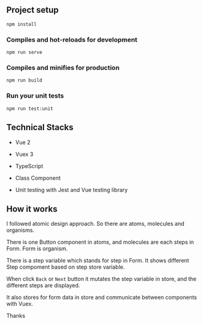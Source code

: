 ## Project setup
```
npm install
```

### Compiles and hot-reloads for development
```
npm run serve
```

### Compiles and minifies for production
```
npm run build
```

### Run your unit tests
```
npm run test:unit
```


## Technical Stacks

- Vue 2

- Vuex 3

- TypeScript

- Class Component

- Unit testing with Jest and Vue testing library


## How it works

I followed atomic design approach. So there are atoms, molecules and organisms.

There is one Button component in atoms, and molecules are each steps in Form. Form is organism.

There is a step variable which stands for step in Form. It shows different Step compoment based on step store variable.

When click `Back` or `Next` button it mutates the step variable in store, and the different steps are displayed.

It also stores for form data in store and communicate between components with Vuex.

Thanks
